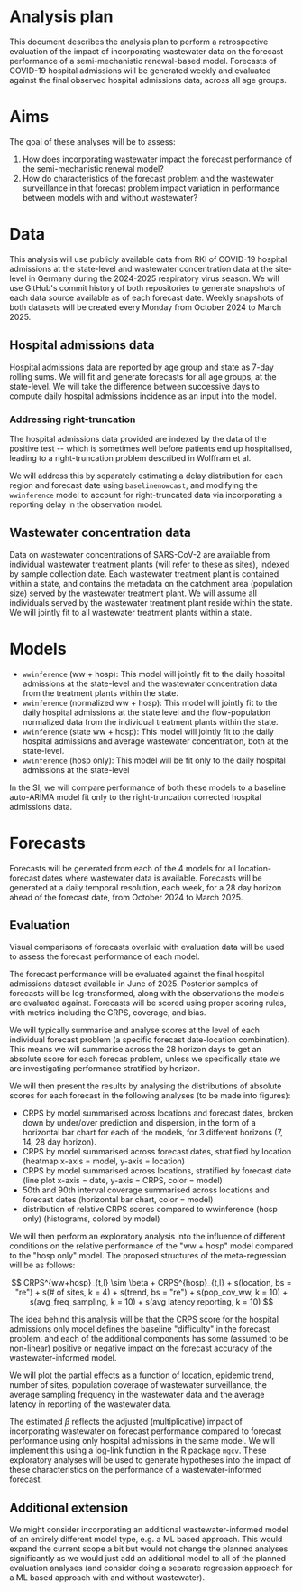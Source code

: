 # Analysis plan

This document describes the analysis plan to perform a retrospective evaluation of the impact of incorporating wastewater data on the forecast performance of a semi-mechanistic renewal-based model.
Forecasts of COVID-19 hospital admissions will be generated weekly and evaluated
against the final observed hospital admissions data, across all age groups.

# Aims

The goal of these analyses will be to assess:
1. How does incorporating wastewater impact the forecast performance of the semi-mechanistic renewal model?
2. How do characteristics of the forecast problem and the wastewater surveillance in that forecast problem impact variation in performance between models with and without wastewater? 

# Data

This analysis will use publicly available data from RKI of COVID-19 hospital admissions at the state-level and wastewater concentration data at the site-level in Germany during the 2024-2025 respiratory virus season.
We will use GitHub's commit history of both repositories to generate snapshots of each data source available as of each forecast date.
Weekly snapshots of both datasets will be created every Monday from October 2024 to March 2025.

## Hospital admissions data
Hospital admissions data are reported by age group and state as 7-day rolling sums.
We will fit and generate forecasts for all age groups, at the state-level.
We will take the difference between successive days to compute daily hospital admissions incidence as an input into the model. 


### Addressing right-truncation
The hospital admissions data provided are indexed by the data of the positive test -- which is sometimes well before patients end up hospitalised, leading to a right-truncation problem described in Wolffram et al.

We will address this by separately estimating a delay distribution for each region and forecast date using `baselinenowcast`, and modifying the `wwinference` model to account for right-truncated data via incorporating a reporting delay in the observation model.

## Wastewater concentration data
Data on wastewater concentrations of SARS-CoV-2 are available from individual wastewater treatment plants (will refer to these as sites), indexed by sample collection date.
Each wastewater treatment plant is contained within a state, and contains the metadata on the catchment area (population size) served by the wastewater treatment plant.
We will assume all individuals served by the wastewater treatment plant reside within the state.
We will jointly fit to all wastewater treatment plants within a state.

# Models
- `wwinference` (ww + hosp): This model will jointly fit to the daily hospital admissions at the state-level and the wastewater concentration data from the treatment plants within the state.
- `wwinference` (normalized ww + hosp): This model will jointly fit to the daily hospital admissions at the state level and the flow-population normalized data from the individual treatment 
 plants within the state.
- `wwinference` (state ww + hosp): This model will jointly fit to the daily hospital admissions and average wastewater concentration, both at the state-level. 
- `wwinference` (hosp only): This model will be fit only to the daily hospital admissions at the state-level



In the SI, we will compare performance of both these models to a baseline auto-ARIMA model fit only to the right-truncation corrected hospital admissions data.  

# Forecasts
Forecasts will be generated from each of the 4 models for all location-forecast dates where wastewater data is available.
Forecasts will be generated at a daily temporal resolution, each week, for  a 28 day horizon ahead of the forecast date, from October 2024 to March 2025.

## Evaluation
Visual comparisons of forecasts overlaid with evaluation data will be used to assess the forecast performance of each model.

The forecast performance will be evaluated against the final hospital admissions dataset available in June of 2025.
Posterior samples of forecasts will be log-transformed, along with the observations the models are evaluated against.
Forecasts will be scored using proper scoring rules, with metrics including the CRPS, coverage, and bias.

We will typically summarise and analyse scores at the level of each individual forecast problem (a specific forecast date-location combination).
This means we will summarise across the 28 horizon days to get an absolute score for each forecas problem, unless we specifically state we are investigating performance stratified by horizon. 


We will then present the results by analysing the distributions of absolute scores for each forecast in the following analyses (to be made into figures):
- CRPS by model summarised across locations and forecast dates, broken down by under/over prediction and dispersion, in the form of a horizontal bar chart for each of the models, for 3 different horizons (7, 14, 28 day horizon).
- CRPS by model summarised across forecast dates, stratified by location (heatmap x-axis = model, y-axis = location)
- CRPS by model summarised across locations, stratified by forecast date (line plot x-axis = date, y-axis = CRPS, color = model)
- 50th and 90th interval coverage summarised across locations and forecast dates (horizontal bar chart, color = model)
- distribution of relative CRPS scores compared to wwinference (hosp only) (histograms, colored by model)

We will then perform an exploratory analysis into the influence of different conditions on the relative performance of the "ww + hosp" model compared to the "hosp only" model. 
The proposed structures of the meta-regression will be as follows:

$$
CRPS^{ww+hosp}_{t,l} \sim \beta + CRPS^{hosp}_{t,l} + s(location, bs = "re") + s(# of sites, k = 4) + s(trend, bs = "re") + s(pop_cov_ww, k = 10) + s(avg_freq_sampling, k = 10) + s(avg latency reporting, k = 10)
$$

The idea behind this analysis will be that the CRPS score for the hospital admissions only model defines the baseline "difficulty" in the forecast problem, and each of the additional components has some (assumed to be non-linear) positive or negative impact on the forecast accuracy of the wastewater-informed model. 

We will plot the partial effects as a function of location, epidemic trend, number of sites, population coverage of wastewater surveillance, the average sampling frequency in the wastewater data and the average latency in reporting of the wastewater data. 

The estimated $\beta$ reflects the adjusted (multiplicative) impact of incorporating wastewater on forecast performance compared to forecast performance using only hospital admissions in the same model. 
We will implement this using a log-link function in the R package `mgcv`.
These exploratory analyses will be used to generate hypotheses into the impact of these characteristics on the performance of a wastewater-informed forecast. 

## Additional extension

We might consider incorporating an additional wastewater-informed model of an entirely different model type, e.g. a ML based approach. 
This would expand the current scope a bit but would not change the planned analyses significantly as we would just add an additional model to all of the planned evaluation analyses (and consider doing a separate regression approach for a ML based approach with and without wastewater). 



